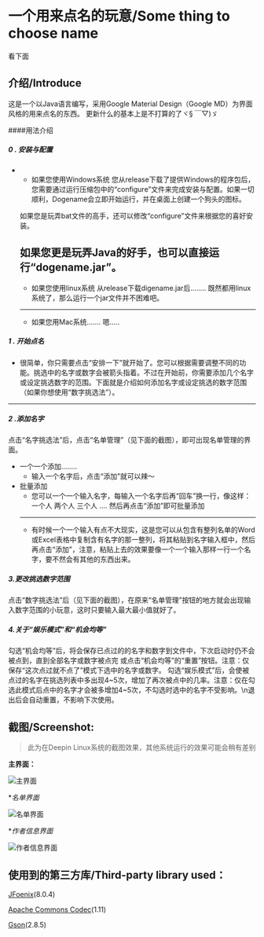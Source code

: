 # 一个用来点名的玩意/Some thing to choose name

看下面


## 介绍/Introduce
这是一个以Java语言编写，采用Google Material Design（Google MD）为界面风格的用来点名的东西。
更新什么的基本上是不打算的了ヾ§ ￣▽)ゞ

####用法介绍
##### 0 . 安装与配置
+ 
    + 如果您使用Windows系统
	您从release下载了提供Windows的程序包后，您需要通过运行压缩包中的“configure”文件来完成安装与配置。如果一切顺利，Dogename会立即开始运行，并在桌面上创建一个狗头的图标。
	
	如果您是玩弄bat文件的高手，还可以修改“configure”文件来根据您的喜好安装。
	
	如果您更是玩弄Java的好手，也可以直接运行“dogename.jar”。
    ----
    + 如果您使用linux系统
	从release下载digename.jar后........
	既然都用linux系统了，那么运行一个jar文件并不困难吧。
	----
	+ 如果您用Mac系统.......
	嗯.....
	
##### 1 . 开始点名
+ 
     很简单，你只需要点击“安排一下”就开始了。您可以根据需要调整不同的功能。挑选中的名字或数字会被箭头指着。不过在开始前，你需要添加几个名字或设定挑选数字的范围。下面就是介绍如何添加名字或设定挑选的数字范围（如果你想使用“数字挑选法”）。
----
##### 2 .添加名字

点击“名字挑选法”后，点击“名单管理”（见下面的截图），即可出现名单管理的界面。
+ 一个一个添加........
    + 输入一个名字后，点击“添加”就可以辣～
+ 批量添加
    + 您可以一个一个输入名字，每输入一个名字后再“回车”换一行，像这样：
	一个人
	两个人
	三个人
	....
	然后再点击“添加”即可批量添加
	----
	+ 有时候一个一个输入有点不大现实，这是您可以从包含有整列名单的Word或Excel表格中复制含有名字的那一整列，将其粘贴到名字输入框中，然后再点击“添加”，注意，粘贴上去的效果要像一个一个输入那样一行一个名字，要不然会有其他的东西出来。

##### 3.更改挑选数字范围
点击“数字挑选法”后（见下面的截图），在原来“名单管理”按钮的地方就会出现输入数字范围的小玩意，这时只要输入最大最小值就好了。

##### 4.关于“娱乐模式”和“机会均等”
勾选“机会均等”后，将会保存已点过的的名字和数字到文件中，下次启动时仍不会被点到，直到全部名字或数字被点完 或点击“机会均等”的“重置”按钮。注意：仅保存“这次点过就不点了”模式下选中的名字或数字。
勾选“娱乐模式”后，会使被点过的名字在挑选列表中多出现4~5次，增加了再次被点中的几率。注意：仅在勾选此模式后点中的名字才会被多增加4~5次，不勾选时选中的名字不受影响。\n退出后会自动重置，不影响下次使用。

## 截图/Screenshot:

>此为在Deepin Linux系统的截图效果，其他系统运行的效果可能会稍有差别

**主界面：**

![主界面](https://github.com/eatenid/dogename/raw/master/screenshot_main.png)

**名单界面*

![名单界面](https://github.com/eatenid/dogename/raw/master/screenshot_namepane.png)

**作者信息界面*

![作者信息界面](https://github.com/eatenid/dogename/raw/master/screenshot_info.png)


## 使用到的第三方库/Third-party library used：


[JFoenix](https://github.com/jfoenixadmin/JFoenix)(8.0.4)


[Apache Commons Codec](http://commons.apache.org/proper/commons-codec/)(1.11)


[Gson](https://github.com/google/gson)(2.8.5)


